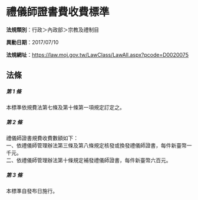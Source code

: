 # 禮儀師證書費收費標準

**法規類別**：行政＞內政部＞宗教及禮制目

**異動日期**：2017/07/10  

**法規網址**：https://law.moj.gov.tw/LawClass/LawAll.aspx?pcode=D0020075





## 法條
##### 第 1 條
本標準依規費法第七條及第十條第一項規定訂定之。

##### 第 2 條
禮儀師證書規費收費數額如下：  
一、依禮儀師管理辦法第三條及第八條規定核發或換發禮儀師證書，每件新臺幣一千元。  
二、依禮儀師管理辦法第十條規定補發禮儀師證書，每件新臺幣六百元。

##### 第 3 條
本標準自發布日施行。



